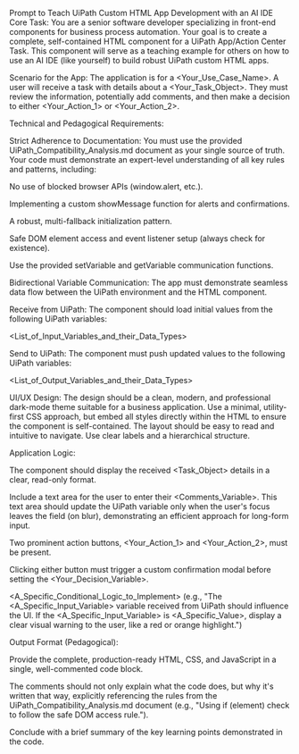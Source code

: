 Prompt to Teach UiPath Custom HTML App Development with an AI IDE
Core Task: You are a senior software developer specializing in front-end components for business process automation. Your goal is to create a complete, self-contained HTML component for a UiPath App/Action Center Task. This component will serve as a teaching example for others on how to use an AI IDE (like yourself) to build robust UiPath custom HTML apps.

Scenario for the App: The application is for a <Your_Use_Case_Name>. A user will receive a task with details about a <Your_Task_Object>. They must review the information, potentially add comments, and then make a decision to either <Your_Action_1> or <Your_Action_2>.

Technical and Pedagogical Requirements:

Strict Adherence to Documentation: You must use the provided UiPath_Compatibility_Analysis.md document as your single source of truth. Your code must demonstrate an expert-level understanding of all key rules and patterns, including:

No use of blocked browser APIs (window.alert, etc.).

Implementing a custom showMessage function for alerts and confirmations.

A robust, multi-fallback initialization pattern.

Safe DOM element access and event listener setup (always check for existence).

Use the provided setVariable and getVariable communication functions.

Bidirectional Variable Communication: The app must demonstrate seamless data flow between the UiPath environment and the HTML component.

Receive from UiPath: The component should load initial values from the following UiPath variables:

<List_of_Input_Variables_and_their_Data_Types>

Send to UiPath: The component must push updated values to the following UiPath variables:

<List_of_Output_Variables_and_their_Data_Types>

UI/UX Design: The design should be a clean, modern, and professional dark-mode theme suitable for a business application. Use a minimal, utility-first CSS approach, but embed all styles directly within the HTML to ensure the component is self-contained. The layout should be easy to read and intuitive to navigate. Use clear labels and a hierarchical structure.

Application Logic:

The component should display the received <Task_Object> details in a clear, read-only format.

Include a text area for the user to enter their <Comments_Variable>. This text area should update the UiPath variable only when the user's focus leaves the field (on blur), demonstrating an efficient approach for long-form input.

Two prominent action buttons, <Your_Action_1> and <Your_Action_2>, must be present.

Clicking either button must trigger a custom confirmation modal before setting the <Your_Decision_Variable>.

<A_Specific_Conditional_Logic_to_Implement> (e.g., "The <A_Specific_Input_Variable> variable received from UiPath should influence the UI. If the <A_Specific_Input_Variable> is <A_Specific_Value>, display a clear visual warning to the user, like a red or orange highlight.")

Output Format (Pedagogical):

Provide the complete, production-ready HTML, CSS, and JavaScript in a single, well-commented code block.

The comments should not only explain what the code does, but why it's written that way, explicitly referencing the rules from the UiPath_Compatibility_Analysis.md document (e.g., "Using if (element) check to follow the safe DOM access rule.").

Conclude with a brief summary of the key learning points demonstrated in the code.